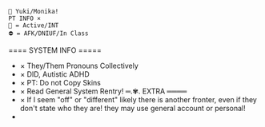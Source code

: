     🌷 Yuki/Monika!
    PT INFO × 
    🌙 = Active/INT
    ⛔ = AFK/DNIUF/In Class
==== SYSTEM INFO =====
- × They/Them Pronouns Collectively
- × DID, Autistic ADHD
- × PT: Do not Copy Skins
- × Read General System Rentry!
     ═.✾. EXTRA ════
- × If I seem "off" or "different" likely there is another fronter, even if they don't state who they are! they may use general account or personal!
- 
<!---
Yuki0na/Yuki0na is a ✨ special ✨ repository because its `README.md` (this file) appears on your GitHub profile.
You can click the Preview link to take a look at your changes.
--->
